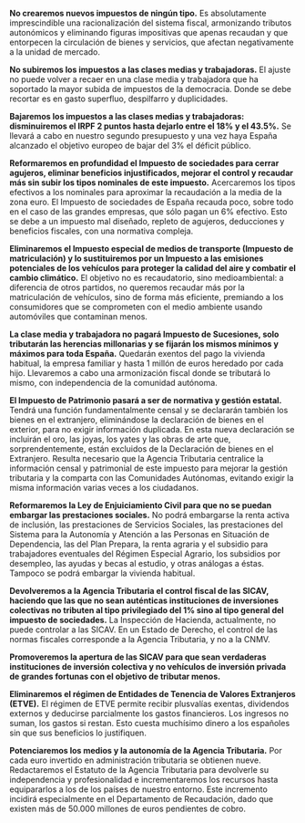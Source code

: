 **No crearemos nuevos impuestos de ningún tipo.** Es absolutamente imprescindible una racionalización del sistema fiscal, armonizando tributos autonómicos y eliminando figuras impositivas que apenas recaudan y que entorpecen la circulación de bienes y servicios, que afectan negativamente a la unidad de mercado.


**No subiremos los impuestos a las clases medias y
trabajadoras.** El ajuste no puede volver a recaer en una clase media y trabajadora que ha soportado la mayor subida de impuestos de la democracia. Donde se debe recortar es en gasto superfluo, despilfarro y duplicidades.


**Bajaremos los impuestos a las clases medias y
trabajadoras: disminuiremos el IRPF 2 puntos hasta dejarlo entre el 18% y el 43.5%.** Se llevará a cabo en nuestro segundo presupuesto y una vez haya España alcanzado el objetivo europeo de bajar del 3% el déficit público.


**Reformaremos en profundidad el Impuesto de
sociedades para cerrar agujeros, eliminar beneficios injustificados, mejorar el control y recaudar más sin subir los tipos nominales de este
impuesto.** Acercaremos los tipos efectivos a los nominales para aproximar la recaudación a la media de la zona euro. El Impuesto de sociedades de España recauda poco, sobre todo en el caso de las grandes empresas, que sólo pagan un 6% efectivo. Esto se debe a un impuesto mal diseñado, repleto de agujeros, deducciones y beneficios fiscales, con una normativa compleja.

**Eliminaremos el Impuesto especial de medios de transporte (Impuesto de matriculación) y lo sustituiremos por un Impuesto a las emisiones potenciales de los vehículos para proteger
la calidad del aire y combatir el cambio climático.** El objetivo no es recaudatorio, sino medioambiental: a diferencia de otros partidos, no queremos recaudar más por la matriculación de vehículos, sino de forma más eficiente, premiando a los consumidores que se comprometen con el medio ambiente usando automóviles que contaminan menos.


**La clase media y trabajadora no pagará Impuesto de
Sucesiones, solo tributarán las herencias millonarias y se fijarán los mismos mínimos y máximos para toda España.** Quedarán exentos del pago la vivienda habitual, la empresa familiar y hasta 1 millón de euros heredado por cada hijo. Llevaremos a cabo una armonización fiscal donde se tributará lo mismo, con independencia de la comunidad autónoma.


**El Impuesto de Patrimonio pasará a ser de normativa
y gestión estatal.** Tendrá una función fundamentalmente censal y se declararán también los bienes en el extranjero, eliminándose la declaración de bienes en el exterior, para no exigir información duplicada. En esta nueva declaración se incluirán el oro, las joyas, los yates y las obras de arte que, sorprendentemente, están excluidos de la Declaración de bienes en el Extranjero. Resulta necesario que la Agencia Tributaria centralice la información censal y patrimonial de este impuesto para mejorar la gestión tributaria y la comparta con las Comunidades Autónomas, evitando exigir la misma información varias veces a los ciudadanos.

**Reformaremos la Ley de
Enjuiciamiento Civil para que no se puedan embargar las prestaciones sociales.** No podrá embargarse la renta activa de inclusión, las prestaciones de Servicios Sociales, las prestaciones del Sistema para la Autonomía y Atención a las Personas en Situación de Dependencia, las del Plan Prepara, la renta agraria y el subsidio para trabajadores eventuales del Régimen Especial Agrario, los subsidios por desempleo, las ayudas y becas al estudio, y otras análogas a éstas. Tampoco se podrá embargar la vivienda habitual.

**Devolveremos a la Agencia Tributaria el control
fiscal de las SICAV, haciendo que las que no sean auténticas instituciones de inversiones colectivas no tributen al tipo privilegiado del 1% sino
al tipo general del impuesto de sociedades.** La Inspección de Hacienda, actualmente, no puede controlar a las SICAV. En un Estado de Derecho, el control de las normas fiscales corresponde a la Agencia Tributaria, y no a la CNMV.


**Promoveremos la apertura de las SICAV para que sean
verdaderas instituciones de inversión colectiva y no vehículos de inversión privada de grandes fortunas con el objetivo de tributar menos.**


**Eliminaremos el régimen de Entidades de Tenencia de
Valores Extranjeros (ETVE).** El régimen de ETVE permite recibir plusvalías exentas, dividendos externos y deducirse parcialmente los gastos financieros. Los ingresos no suman, los gastos si restan. Esto cuesta muchísimo dinero a los españoles sin que sus beneficios lo justifiquen.

**Potenciaremos los medios y la autonomía de la
Agencia Tributaria.** Por cada euro invertido en administración tributaria se obtienen nueve. Redactaremos el Estatuto de la Agencia Tributaria para devolverle su independencia y profesionalidad e incrementaremos los recursos hasta equipararlos a los de los países de nuestro entorno. Este incremento incidirá especialmente en el Departamento de Recaudación, dado que existen más de 50.000 millones de euros pendientes de cobro.
